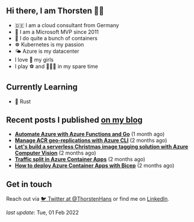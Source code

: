 ## Hi there, I am Thorsten 👋🏼

- 🇩🇪 I am a cloud consultant from Germany
- 🔷 I am a Microsoft MVP since 2011
- 🐳 I do quite a bunch of containers
- ☸️ Kubernetes is my passion
- 🌤 Azure is my datacenter
- I love 💞 my girls
- I play ⚽️ and 🏃🏻‍♂️ in my spare time

## Currently Learning

- 🦀 Rust

## Recent posts I published [on my blog](https://thorsten-hans.com)

- **[Automate Azure with Azure Functions and Go](https://thorsten-hans.com/automate-azure-with-azure-functions-and-go/)** (1 month ago)
- **[Manage ACR geo-replications with Azure CLI](https://thorsten-hans.com/manage-acr-geo-replications-with-azurecli/)** (2 months ago)
- **[Let's build a serverless Christmas image tagging solution with Azure Computer Vision](https://thorsten-hans.com/serverless-image-tagging-with-azure-computer-vision/)** (2 months ago)
- **[Traffic split in Azure Container Apps](https://thorsten-hans.com/traffic-split-in-azure-container-apps/)** (2 months ago)
- **[How to deploy Azure Container Apps with Bicep](https://thorsten-hans.com/how-to-deploy-azure-container-apps-with-bicep/)** (2 months ago)

## Get in touch

Reach out via [🐦 Twitter at @ThorstenHans](https://twitter.com/ThorstenHans) or find me on [LinkedIn](https://linkedin.com/in/ThorstenHans).

_last update_: Tue, 01 Feb 2022
